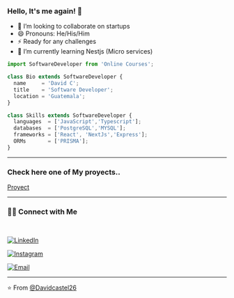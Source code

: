 ### Hello, It's me again! 👋

<!--
**Davidcastel26/Davidcastel26** is a ✨ _special_ ✨ repository because its `README.md` (this file) appears on your GitHub profile.

Here are some ideas to get you started:

- 🔭 I’m currently working on ...
- 🌱 I’m currently learning ...

- 🤔 I’m looking for help with ...
- 💬 Ask me about ...
- 📫 How to reach me: ...
-->
- 👯 I’m looking to collaborate on startups
- 😄 Pronouns: He/His/Him
- ⚡  Ready for any challenges
- 🌱 I’m currently learning Nestjs (Micro services)
  
```js
import SoftwareDeveloper from 'Online Courses';

class Bio extends SoftwareDeveloper {
  name     = 'David C';
  title    = 'Software Developer';
  location = 'Guatemala';
}

class Skills extends SoftwareDeveloper {
  languages  = ['JavaScript','Typescript'];
  databases  = ['PostgreSQL','MYSQL'];
  frameworks = ['React', 'NextJs','Express'];
  ORMs       = ['PRISMA'];
}
```
---
### Check here one of My proyects..

[Proyect](https://github.com/Davidcastel26/PI-Pokemon-main)
<!--
<img alt="Pokemon" src="./home.png" >
-->
---

<h3> 🤝🏻 Connect with Me </h3>

<br>



<p align="center">

<a href="https://www.linkedin.com/in/david-larios-29a8231a1/"><img alt="LinkedIn" src="https://img.shields.io/badge/LinkedIn-Dave%20Castellanos-blue?style=flat-square&logo=linkedin"></a>

<a href="https://www.instagram.com/david_castel26/"><img alt="Instagram" src="https://img.shields.io/badge/Instagram-david_castel26-black?style=flat-square&logo=instagram"></a>

<a href="mailto:davcastellanoslarios@gmail.com"><img alt="Email" src="https://img.shields.io/badge/Email-davcastellanoslarios@gmail.com-blue?style=flat-square&logo=gmail"></a>

</p>

---

⭐️ From [@Davidcastel26](https://github.com/Davidcastel26)
